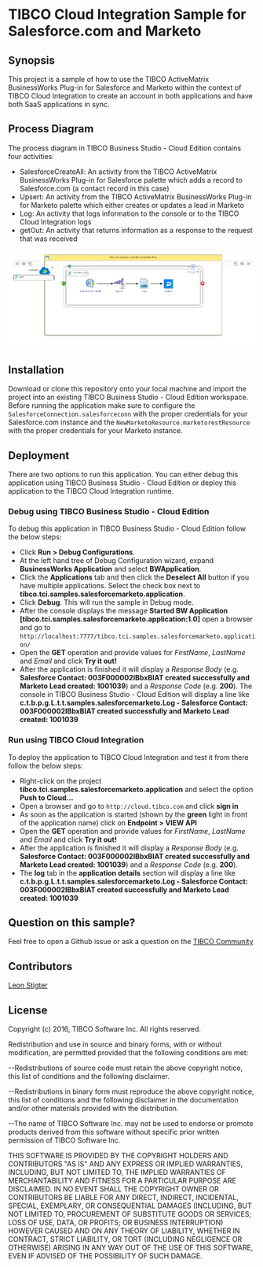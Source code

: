 # TIBCO Cloud Integration Sample for Salesforce.com and Marketo
## Synopsis
This project is a sample of how to use the TIBCO ActiveMatrix BusinessWorks Plug-in for Salesforce and Marketo within the context of TIBCO Cloud Integration to create an account in both applications and have both SaaS applications in sync.

## Process Diagram
The process diagram in TIBCO Business Studio - Cloud Edition contains four activities:
* SalesforceCreateAll: An activity from the TIBCO ActiveMatrix BusinessWorks Plug-in for Salesforce palette which adds a record to Salesforce.com (a contact record in this case)
* Upsert: An activity from the TIBCO ActiveMatrix BusinessWorks Plug-in for Marketo palette which either creates or updates a lead in Marketo
* Log: An activity that logs information to the console or to the TIBCO Cloud Integration logs
* getOut: An activity that returns information as a response to the request that was received

![Process Diagram](Process.png "The process diagram for this sample")

## Installation
Download or clone this repository onto your local machine and import the project into an existing TIBCO Business Studio - Cloud Edition workspace. Before running the application make sure to configure the `SalesforceConnection.salesforceconn` with the proper credentials for your Salesforce.com instance and the `NewMarketoResource.marketorestResource` with the proper credentials for your Marketo instance.

## Deployment
There are two options to run this application. You can either debug this application using TIBCO Business Studio - Cloud Edition or deploy this application to the TIBCO Cloud Integration runtime.

### Debug using TIBCO Business Studio - Cloud Edition
To debug this application in TIBCO Business Studio - Cloud Edition follow the below steps:
* Click **Run > Debug Configurations**.
* At the left hand tree of Debug Configuration wizard, expand **BusinessWorks Application** and select **BWApplication**.
* Click the **Applications** tab and then click the **Deselect All** button if you have multiple applications. Select the check box next to **tibco.tci.samples.salesforcemarketo.application**.
* Click **Debug**. This will run the sample in Debug mode.
* After the console displays the message **Started BW Application [tibco.tci.samples.salesforcemarketo.application:1.0]** open a browser and go to `http://localhost:7777/tibco.tci.samples.salesforcemarketo.application/`
* Open the **GET** operation and provide values for _FirstName_, _LastName_ and _Email_ and click **Try it out!**
* After the application is finished it will display a _Response Body_ (e.g. **Salesforce Contact: 003F000002IBbxBIAT created successfully and Marketo Lead created: 1001039**) and a _Response Code_ (e.g. **200**). The console in TIBCO Business Studio - Cloud Edition will display a line like **c.t.b.p.g.L.t.t.samples.salesforcemarketo.Log - Salesforce Contact: 003F000002IBbxBIAT created successfully and Marketo Lead created: 1001039**

### Run using TIBCO Cloud Integration
To deploy the application to TIBCO Cloud Integration and test it from there follow the below steps:
* Right-click on the project **tibco.tci.samples.salesforcemarketo.application** and select the option **Push to Cloud...**
* Open a browser and go to `http://cloud.tibco.com` and click **sign in**
* As soon as the application is started (shown by the **green** light in front of the application name) click on **Endpoint > VIEW API**
* Open the **GET** operation and provide values for _FirstName_, _LastName_ and _Email_ and click **Try it out!**
* After the application is finished it will display a _Response Body_ (e.g. **Salesforce Contact: 003F000002IBbxBIAT created successfully and Marketo Lead created: 1001039**) and a _Response Code_ (e.g. **200**).
* The **log** tab in the **application details** section will display a line like **c.t.b.p.g.L.t.t.samples.salesforcemarketo.Log - Salesforce Contact: 003F000002IBbxBIAT created successfully and Marketo Lead created: 1001039**

## Question on this sample?
Feel free to open a Github issue or ask a question on the [TIBCO Community](https://community.tibco.com)

## Contributors
[Leon Stigter](https://github.com/retgits)

## License
Copyright (c) 2016, TIBCO Software Inc.
All rights reserved.

Redistribution and use in source and binary forms, with or without
modification, are permitted provided that the following conditions are
met:

--Redistributions of source code must retain the above copyright notice,
this list of conditions and the following disclaimer.

--Redistributions in binary form must reproduce the above copyright
notice, this list of conditions and the following disclaimer in the
documentation and/or other materials provided with the distribution.

--The name of TIBCO Software Inc. may not be used to endorse or promote
products derived from this software without specific prior written
permission of TIBCO Software Inc.


THIS SOFTWARE IS PROVIDED BY THE COPYRIGHT HOLDERS AND CONTRIBUTORS "AS
IS" AND ANY EXPRESS OR IMPLIED WARRANTIES, INCLUDING, BUT NOT LIMITED TO,
THE IMPLIED WARRANTIES OF MERCHANTABILITY AND FITNESS FOR A PARTICULAR
PURPOSE ARE DISCLAIMED. IN NO EVENT SHALL THE COPYRIGHT OWNER OR
CONTRIBUTORS BE LIABLE FOR ANY DIRECT, INDIRECT, INCIDENTAL, SPECIAL,
EXEMPLARY, OR CONSEQUENTIAL DAMAGES (INCLUDING, BUT NOT LIMITED TO,
PROCUREMENT OF SUBSTITUTE GOODS OR SERVICES; LOSS OF USE, DATA, OR
PROFITS; OR BUSINESS INTERRUPTION) HOWEVER CAUSED AND ON ANY THEORY OF
LIABILITY, WHETHER IN CONTRACT, STRICT LIABILITY, OR TORT (INCLUDING
NEGLIGENCE OR OTHERWISE) ARISING IN ANY WAY OUT OF THE USE OF THIS
SOFTWARE, EVEN IF ADVISED OF THE POSSIBILITY OF SUCH DAMAGE.
